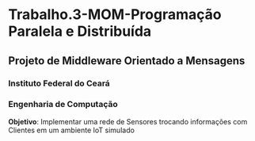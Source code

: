 # Trabalho.3-MOM-Programação Paralela e Distribuída
## Projeto de Middleware Orientado a Mensagens
### Instituto Federal do Ceará
### Engenharia de Computação


**Objetivo**: Implementar uma rede de Sensores trocando informações com Clientes em um
ambiente IoT simulado
